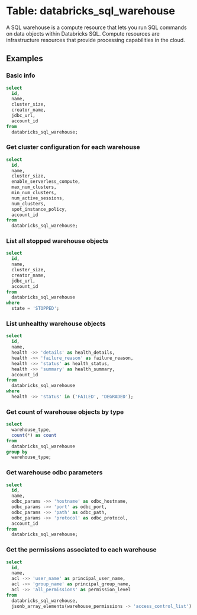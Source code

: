 # Table: databricks_sql_warehouse

A SQL warehouse is a compute resource that lets you run SQL commands on data objects within Databricks SQL. Compute resources are infrastructure resources that provide processing capabilities in the cloud.

## Examples

### Basic info

```sql
select
  id,
  name,
  cluster_size,
  creator_name,
  jdbc_url,
  account_id
from
  databricks_sql_warehouse;
```

### Get cluster configuration for each warehouse

```sql
select
  id,
  name,
  cluster_size,
  enable_serverless_compute,
  max_num_clusters,
  min_num_clusters,
  num_active_sessions,
  num_clusters,
  spot_instance_policy,
  account_id
from
  databricks_sql_warehouse;
```

### List all stopped warehouse objects

```sql
select
  id,
  name,
  cluster_size,
  creator_name,
  jdbc_url,
  account_id
from
  databricks_sql_warehouse
where
  state = 'STOPPED';
```

### List unhealthy warehouse objects

```sql
select
  id,
  name,
  health ->> 'details' as health_details,
  health ->> 'failure_reason' as failure_reason,
  health ->> 'status' as health_status,
  health ->> 'summary' as health_summary,
  account_id
from
  databricks_sql_warehouse
where
  health ->> 'status' in ('FAILED', 'DEGRADED');
```

### Get count of warehouse objects by type

```sql
select
  warehouse_type,
  count(*) as count
from
  databricks_sql_warehouse
group by
  warehouse_type;
```

### Get warehouse odbc parameters

```sql
select
  id,
  name,
  odbc_params ->> 'hostname' as odbc_hostname,
  odbc_params ->> 'port' as odbc_port,
  odbc_params ->> 'path' as odbc_path,
  odbc_params ->> 'protocol' as odbc_protocol,
  account_id
from
  databricks_sql_warehouse;
```

### Get the permissions associated to each warehouse

```sql
select
  id,
  name,
  acl ->> 'user_name' as principal_user_name,
  acl ->> 'group_name' as principal_group_name,
  acl ->> 'all_permissions' as permission_level
from
  databricks_sql_warehouse,
  jsonb_array_elements(warehouse_permissions -> 'access_control_list') as acl;
```
